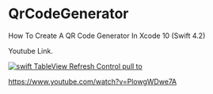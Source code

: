 # QrCodeGenerator
How To Create A QR Code Generator In Xcode 10 (Swift 4.2)

Youtube Link.

[![swift TableView Refresh Control pull to](https://img.youtube.com/vi/PlowgWDwe7A/0.jpg)](https://www.youtube.com/watch?v=PlowgWDwe7A)

https://www.youtube.com/watch?v=PlowgWDwe7A
